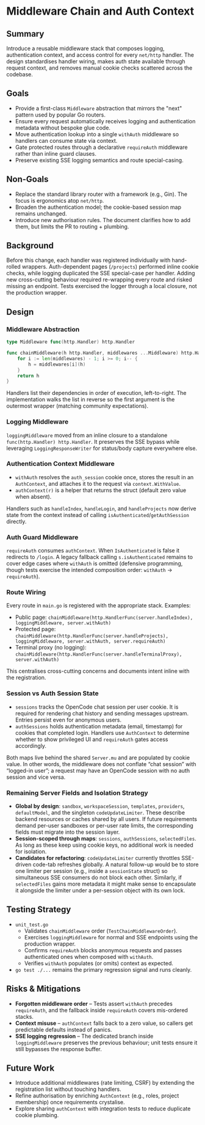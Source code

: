 # Middleware Chain and Auth Context

## Summary

Introduce a reusable middleware stack that composes logging, authentication context, and access control for every `net/http` handler. The design standardises handler wiring, makes auth state available through request context, and removes manual cookie checks scattered across the codebase.

## Goals

- Provide a first-class `Middleware` abstraction that mirrors the "next" pattern used by popular Go routers.
- Ensure every request automatically receives logging and authentication metadata without bespoke glue code.
- Move authentication lookup into a single `withAuth` middleware so handlers can consume state via context.
- Gate protected routes through a declarative `requireAuth` middleware rather than inline guard clauses.
- Preserve existing SSE logging semantics and route special-casing.

## Non-Goals

- Replace the standard library router with a framework (e.g., Gin). The focus is ergonomics atop `net/http`.
- Broaden the authentication model; the cookie-based session map remains unchanged.
- Introduce new authorisation rules. The document clarifies how to add them, but limits the PR to routing + plumbing.

## Background

Before this change, each handler was registered individually with hand-rolled wrappers. Auth-dependent pages (`/projects`) performed inline cookie checks, while logging duplicated the SSE special-case per handler. Adding new cross-cutting behaviour required re-wrapping every route and risked missing an endpoint. Tests exercised the logger through a local closure, not the production wrapper.

## Design

### Middleware Abstraction

```go
type Middleware func(http.Handler) http.Handler

func chainMiddleware(h http.Handler, middlewares ...Middleware) http.Handler {
    for i := len(middlewares) - 1; i >= 0; i-- {
        h = middlewares[i](h)
    }
    return h
}
```

Handlers list their dependencies in order of execution, left-to-right. The implementation walks the list in reverse so the first argument is the outermost wrapper (matching community expectations).

### Logging Middleware

`loggingMiddleware` moved from an inline closure to a standalone `func(http.Handler) http.Handler`. It preserves the SSE bypass while leveraging `LoggingResponseWriter` for status/body capture everywhere else.

### Authentication Context Middleware

- `withAuth` resolves the `auth_session` cookie once, stores the result in an `AuthContext`, and attaches it to the request via `context.WithValue`.
- `authContext(r)` is a helper that returns the struct (default zero value when absent).

Handlers such as `handleIndex`, `handleLogin`, and `handleProjects` now derive state from the context instead of calling `isAuthenticated`/`getAuthSession` directly.

### Auth Guard Middleware

`requireAuth` consumes `authContext`. When `IsAuthenticated` is false it redirects to `/login`. A legacy fallback calling `s.isAuthenticated` remains to cover edge cases where `withAuth` is omitted (defensive programming, though tests exercise the intended composition order: `withAuth` → `requireAuth`).

### Route Wiring

Every route in `main.go` is registered with the appropriate stack. Examples:

- Public page: `chainMiddleware(http.HandlerFunc(server.handleIndex), loggingMiddleware, server.withAuth)`
- Protected page: `chainMiddleware(http.HandlerFunc(server.handleProjects), loggingMiddleware, server.withAuth, server.requireAuth)`
- Terminal proxy (no logging): `chainMiddleware(http.HandlerFunc(server.handleTerminalProxy), server.withAuth)`

This centralises cross-cutting concerns and documents intent inline with the registration.

### Session vs Auth Session State

- `sessions` tracks the OpenCode chat session per user cookie. It is required for rendering chat history and sending messages upstream. Entries persist even for anonymous users.
- `authSessions` holds authentication metadata (email, timestamp) for cookies that completed login. Handlers use `AuthContext` to determine whether to show privileged UI and `requireAuth` gates access accordingly.

Both maps live behind the shared `Server.mu` and are populated by cookie value. In other words, the middleware does not conflate “chat session” with “logged-in user”; a request may have an OpenCode session with no auth session and vice versa.

### Remaining Server Fields and Isolation Strategy

- **Global by design**: `sandbox`, `workspaceSession`, `templates`, `providers`, `defaultModel`, and the singleton `codeUpdateLimiter`. These describe backend resources or caches shared by all users. If future requirements demand per-user sandboxes or per-user rate limits, the corresponding fields must migrate into the session layer.
- **Session-scoped through maps**: `sessions`, `authSessions`, `selectedFiles`. As long as these keep using cookie keys, no additional work is needed for isolation.
- **Candidates for refactoring**: `codeUpdateLimiter` currently throttles SSE-driven code-tab refreshes globally. A natural follow-up would be to store one limiter per session (e.g., inside a `sessionState` struct) so simultaneous SSE consumers do not block each other. Similarly, if `selectedFiles` gains more metadata it might make sense to encapsulate it alongside the limiter under a per-session object with its own lock.

## Testing Strategy

- `unit_test.go`
  - Validates `chainMiddleware` order (`TestChainMiddlewareOrder`).
  - Exercises `loggingMiddleware` for normal and SSE endpoints using the production wrapper.
  - Confirms `requireAuth` blocks anonymous requests and passes authenticated ones when composed with `withAuth`.
  - Verifies `withAuth` populates (or omits) context as expected.
- `go test ./...` remains the primary regression signal and runs cleanly.

## Risks & Mitigations

- **Forgotten middleware order** – Tests assert `withAuth` precedes `requireAuth`, and the fallback inside `requireAuth` covers mis-ordered stacks.
- **Context misuse** – `authContext` falls back to a zero value, so callers get predictable defaults instead of panics.
- **SSE logging regression** – The dedicated branch inside `loggingMiddleware` preserves the previous behaviour; unit tests ensure it still bypasses the response buffer.

## Future Work

- Introduce additional middlewares (rate limiting, CSRF) by extending the registration list without touching handlers.
- Refine authorisation by enriching `AuthContext` (e.g., roles, project membership) once requirements crystalise.
- Explore sharing `authContext` with integration tests to reduce duplicate cookie plumbing.
